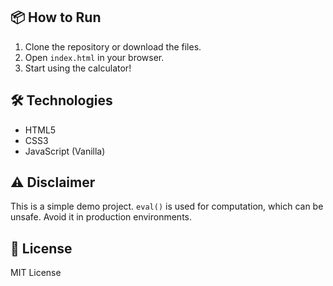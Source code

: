 
## 📦 How to Run

1. Clone the repository or download the files.
2. Open `index.html` in your browser.
3. Start using the calculator!

## 🛠 Technologies

- HTML5
- CSS3
- JavaScript (Vanilla)

## ⚠️ Disclaimer

This is a simple demo project. `eval()` is used for computation, which can be unsafe. Avoid it in production environments.

## 📃 License

MIT License

